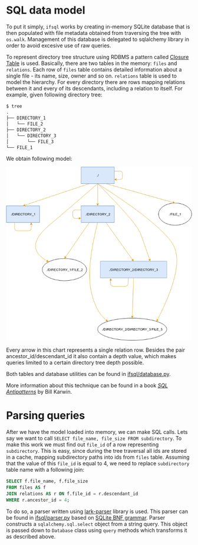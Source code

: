 # SQL data model

To put it simply, `ifsql` works by creating in-memory SQLite database that is then populated with file metadata obtained from traversing the tree with `os.walk`. Management of this database is delegated to sqlalchemy library in order to avoid excesive use of raw queries.

To represent directory tree structure using RDBMS a pattern called [Closure Table](http://technobytz.com/closure_table_store_hierarchical_data.html) is used. Basically, there are two tables in the memory: `files` and `relations`. Each row of `files` table contains detailed information about a single file - its name, size, owner and so on. `relations` table is used to model the hierarchy. For every directory there are rows mapping relations between it and every of its descendants, including a relation to itself. For example, given following directory tree:

```
$ tree
.
├── DIRECTORY_1
│   └── FILE_2
├── DIRECTORY_2
│   └── DIRECTORY_3
│       └── FILE_3
└── FILE_1
```

We obtain following model:

![example](./relation-schema.png)

Every arrow in this chart represents a single relation row. Besides the pair ancestor_id/descendant_id it also contain a depth value, which makes queries limited to a certain directory tree depth possible.

Both tables and database utilities can be found in [ifsql/database.py](../ifsql/database.py).

More information about this technique can be found in a book *[SQL Antipatterns](https://pragprog.com/book/bksqla/sql-antipatterns)* by Bill Karwin.

# Parsing queries

After we have the model loaded into memory, we can make SQL calls. Lets say we want to call `SELECT file_name, file_size FROM subdirectory`. To make this work we must find out `file_id` of a row representing `subdirectory`. This is easy, since during the tree traversal all ids are stored in a cache, mapping subdirectory paths into ids from `files` table. Assuming that the value of this `file_id` is equal to 4, we need to replace `subdirectory` table name with a following join:

```sql
SELECT f.file_name, f.file_size
FROM files AS f
JOIN relations AS r ON f.file_id = r.descendant_id
WHERE r.ancestor_id = 4;
```

To do so, a parser written using [lark-parser](https://github.com/lark-parser/lark) library is used. This parser can be found in [ifsql/parser.py](../ifsql/parser.py) based on [SQLite BNF grammar](https://www.sqlite.org/docsrc/doc/trunk/art/syntax/all-bnf.html). Parser constructs a `sqlalchemy.sql.select` object from a string query. This object is passed down to `Database` class using `query` methods which transforms it as described above.


















